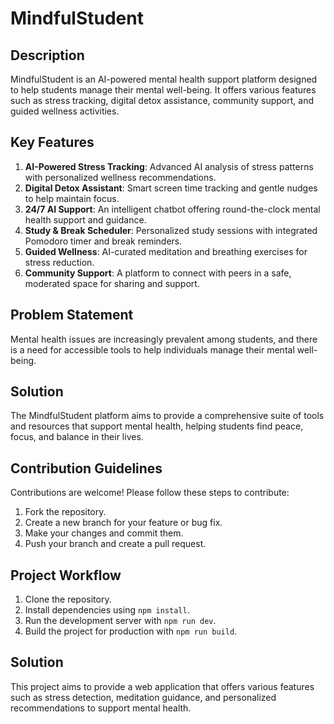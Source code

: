 # MindfulStudent
 
## Description
MindfulStudent is an AI-powered mental health support platform designed to help students manage their mental well-being. It offers various features such as stress tracking, digital detox assistance, community support, and guided wellness activities.

## Key Features
1. **AI-Powered Stress Tracking**: Advanced AI analysis of stress patterns with personalized wellness recommendations.
2. **Digital Detox Assistant**: Smart screen time tracking and gentle nudges to help maintain focus.
3. **24/7 AI Support**: An intelligent chatbot offering round-the-clock mental health support and guidance.
4. **Study & Break Scheduler**: Personalized study sessions with integrated Pomodoro timer and break reminders.
5. **Guided Wellness**: AI-curated meditation and breathing exercises for stress reduction.
6. **Community Support**: A platform to connect with peers in a safe, moderated space for sharing and support.

## Problem Statement
Mental health issues are increasingly prevalent among students, and there is a need for accessible tools to help individuals manage their mental well-being.

## Solution
The MindfulStudent platform aims to provide a comprehensive suite of tools and resources that support mental health, helping students find peace, focus, and balance in their lives.

## Contribution Guidelines
Contributions are welcome! Please follow these steps to contribute:
1. Fork the repository.
2. Create a new branch for your feature or bug fix.
3. Make your changes and commit them.
4. Push your branch and create a pull request.

## Project Workflow
1. Clone the repository.
2. Install dependencies using `npm install`.
3. Run the development server with `npm run dev`.
4. Build the project for production with `npm run build`.


## Solution
This project aims to provide a web application that offers various features such as stress detection, meditation guidance, and personalized recommendations to support mental health.
